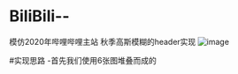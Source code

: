 # BiliBili--
模仿2020年哔哩哔哩主站 秋季高斯模糊的header实现
![image](https://user-images.githubusercontent.com/82202033/175847731-dc1bccf4-63cc-4e59-ab03-184a3b459e5a.png)

#实现思路
-首先我们使用6张图堆叠而成的
